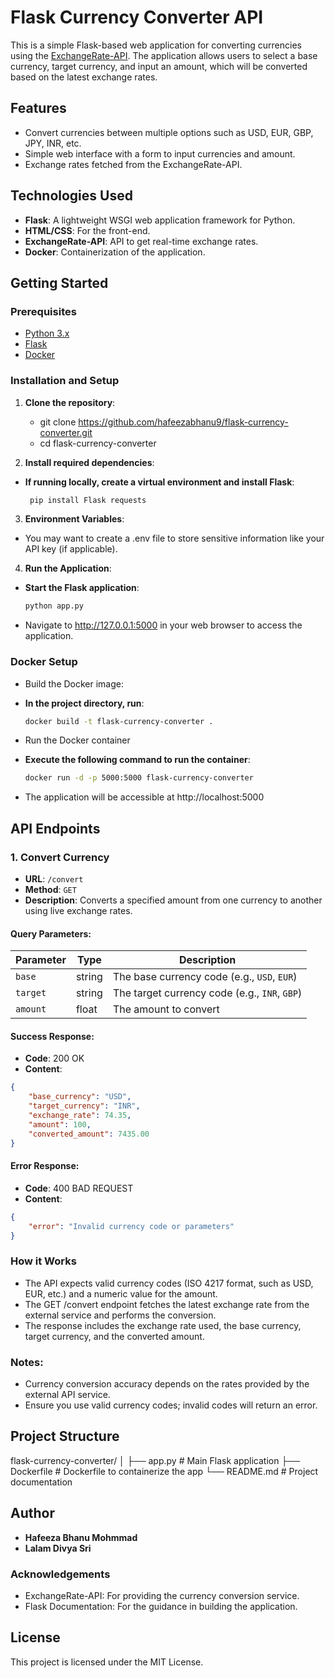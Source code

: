 # Flask Currency Converter API

This is a simple Flask-based web application for converting currencies using the [ExchangeRate-API](https://www.exchangerate-api.com/). The application allows users to select a base currency, target currency, and input an amount, which will be converted based on the latest exchange rates.

## Features
- Convert currencies between multiple options such as USD, EUR, GBP, JPY, INR, etc.
- Simple web interface with a form to input currencies and amount.
- Exchange rates fetched from the ExchangeRate-API.

## Technologies Used
- **Flask**: A lightweight WSGI web application framework for Python.
- **HTML/CSS**: For the front-end.
- **ExchangeRate-API**: API to get real-time exchange rates.
- **Docker**: Containerization of the application.

## Getting Started

### Prerequisites
- [Python 3.x](https://www.python.org/downloads/)
- [Flask](https://flask.palletsprojects.com/en/2.0.x/installation/)
- [Docker](https://www.docker.com/get-started)

### Installation and Setup

1. **Clone the repository**:
   - git clone https://github.com/hafeezabhanu9/flask-currency-converter.git
   - cd flask-currency-converter

2. **Install required dependencies**:

- **If running locally, create a virtual environment and install Flask**:
  
  ```bash
   pip install Flask requests
  ```
3. **Environment Variables**:

- You may want to create a .env file to store sensitive information like your API key (if applicable).

4. **Run the Application**:

- **Start the Flask application**:
  
  ```bash
  python app.py
  ```
- Navigate to http://127.0.0.1:5000 in your web browser to access the application.

### Docker Setup

- Build the Docker image:
- **In the project directory, run**:
  
  ```bash
  docker build -t flask-currency-converter .
  ```
- Run the Docker container
- **Execute the following command to run the container**:
  
  ```bash
  docker run -d -p 5000:5000 flask-currency-converter
  ```
- The application will be accessible at http://localhost:5000

## API Endpoints

### 1. Convert Currency

- **URL**: `/convert`
- **Method**: `GET`
- **Description**: Converts a specified amount from one currency to another using live exchange rates.

#### Query Parameters:

| Parameter  | Type   | Description                                  |
|------------|--------|----------------------------------------------|
| `base`     | string | The base currency code (e.g., `USD`, `EUR`)  |
| `target`   | string | The target currency code (e.g., `INR`, `GBP`)|
| `amount`   | float  | The amount to convert                        |

#### Success Response:

- **Code**: 200 OK
- **Content**:

```json
{
    "base_currency": "USD",
    "target_currency": "INR",
    "exchange_rate": 74.35,
    "amount": 100,
    "converted_amount": 7435.00
}
````

#### Error Response:

- **Code**: 400 BAD REQUEST
- **Content**:
  
``` json
{
    "error": "Invalid currency code or parameters"
}
```

### How it Works
- The API expects valid currency codes (ISO 4217 format, such as USD, EUR, etc.) and a numeric value for the amount.
- The GET /convert endpoint fetches the latest exchange rate from the external service and performs the conversion.
- The response includes the exchange rate used, the base currency, target currency, and the converted amount.
  
### Notes:
- Currency conversion accuracy depends on the rates provided by the external API service.
- Ensure you use valid currency codes; invalid codes will return an error.

## Project Structure

flask-currency-converter/
│
├── app.py              # Main Flask application
├── Dockerfile          # Dockerfile to containerize the app
└── README.md           # Project documentation

## Author
- **Hafeeza Bhanu Mohmmad**
- **Lalam Divya Sri**

### Acknowledgements
- ExchangeRate-API: For providing the currency conversion service.
- Flask Documentation: For the guidance in building the application.

## License
This project is licensed under the MIT License.
